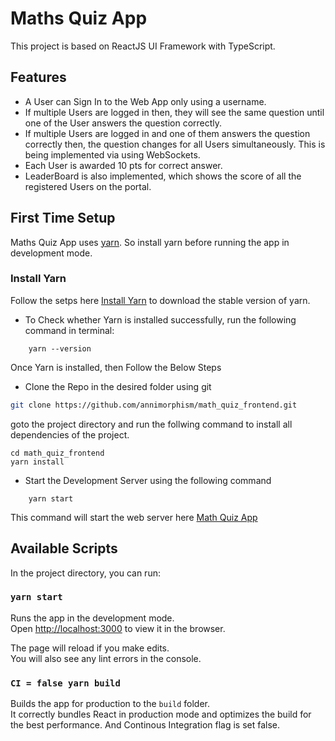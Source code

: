 # Maths Quiz App

This project is based on ReactJS UI Framework with TypeScript.

## Features

- A User can Sign In to the Web App only using a username.
- If multiple Users are logged in then, they will see the same question until one of the User answers the question correctly.
- If multiple Users are logged in and one of them answers the question correctly then, the question changes for all Users simultaneously. This is being implemented via using WebSockets.
- Each User is awarded 10 pts for correct answer.
- LeaderBoard is also implemented, which shows the score of all the registered Users on the portal.

## First Time Setup

Maths Quiz App uses [yarn](https://yarnpkg.com/). So install yarn before running the app in development mode.

### Install Yarn

Follow the setps here [Install Yarn](https://classic.yarnpkg.com/lang/en/docs/install/#windows-stable) to download the stable version of yarn.

- To Check whether Yarn is installed successfully, run the following command in terminal:

```console
    yarn --version
```

Once Yarn is installed, then Follow the Below Steps

- Clone the Repo in the desired folder using git

```sh
git clone https://github.com/annimorphism/math_quiz_frontend.git
```

goto the project directory and run the follwing command to install all dependencies of the project.

```console
cd math_quiz_frontend
yarn install
```

- Start the Development Server using the following command

```console
    yarn start
```

This command will start the web server here
[Math Quiz App](http://127.0.0.1:3000/)

## Available Scripts

In the project directory, you can run:

### `yarn start`

Runs the app in the development mode.\
Open [http://localhost:3000](http://localhost:3000) to view it in the browser.

The page will reload if you make edits.\
You will also see any lint errors in the console.

### `CI = false yarn build`

Builds the app for production to the `build` folder.\
It correctly bundles React in production mode and optimizes the build for the best performance.
And Continous Integration flag is set false.
